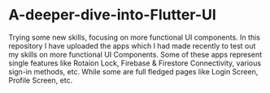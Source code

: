 # A-deeper-dive-into-Flutter-UI
Trying some new skills, focusing on more functional UI components.
In this repository I have uploaded the apps which I had made recently to test out my skills on more functional UI Components.
Some of these apps represent single features like Rotaion Lock, Firebase & Firestore Connectivity, various sign-in methods, etc.
While some are full fledged pages like Login Screen, Profile Screen, etc.
